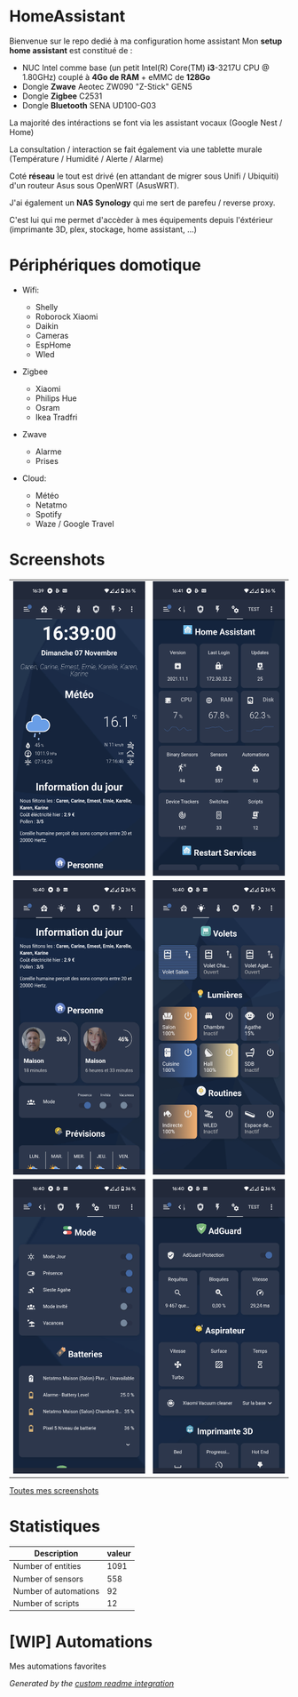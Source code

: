 # HomeAssistant

Bienvenue sur le repo dedié à ma configuration home assistant
Mon **setup home assistant** est constitué de : 
 - NUC Intel comme base (un petit Intel(R) Core(TM) **i3**-3217U CPU @ 1.80GHz) couplé à **4Go de RAM** + eMMC de **128Go**
 - Dongle **Zwave** Aeotec ZW090 "Z-Stick" GEN5 
 - Dongle **Zigbee** C2531 
 - Dongle **Bluetooth** SENA UD100-G03

La majorité des intéractions se font via les assistant vocaux (Google Nest / Home)

La consultation / interaction se fait également via une tablette murale (Température / Humidité / Alerte / Alarme)


Coté **réseau** le tout est drivé (en attandant de migrer sous Unifi / Ubiquiti) d'un routeur Asus sous OpenWRT (AsusWRT).

J'ai également un **NAS Synology** qui me sert de parefeu / reverse proxy. 

C'est lui qui me permet d'accèder à mes équipements depuis l'éxtérieur (imprimante 3D, plex, stockage, home assistant, ...)

# Périphériques domotique
- Wifi:
  - Shelly
  - Roborock Xiaomi 
  - Daikin
  - Cameras
  - EspHome
  - Wled

- Zigbee
  - Xiaomi
  - Philips Hue
  - Osram
  - Ikea Tradfri 

- Zwave 
  - Alarme
  - Prises

- Cloud: 
  - Météo 
  - Netatmo 
  - Spotify
  - Waze / Google Travel



# Screenshots

<table>
  <tr>
    <td><img src="https://github.com/gogui63/HomeAssistant/blob/main/screenshots/home.png" width=270 height=530></td>
    <td><img src="https://github.com/gogui63/HomeAssistant/blob/main/screenshots/ha.png" width=270 height=530></td>
  </tr>
  <tr>
    <td><img src="https://github.com/gogui63/HomeAssistant/blob/main/screenshots/home2.png" width=270 height=530></td>
    <td><img src="https://github.com/gogui63/HomeAssistant/blob/main/screenshots/light.png" width=270 height=530></td>
  </tr>
   <tr>
    <td><img src="https://github.com/gogui63/HomeAssistant/blob/main/screenshots/divers.png" width=270 height=530></td>
    <td><img src="https://github.com/gogui63/HomeAssistant/blob/main/screenshots/divers2.png" width=270 height=530></td>
  </tr>
 </table>


[Toutes mes screenshots](https://github.com/gogui63/HomeAssistant/blob/main/screenshots/)

# Statistiques

Description | valeur
-- | --
Number of entities | 1091
Number of sensors | 558
Number of automations | 92
Number of scripts | 12

# [WIP] Automations

Mes automations favorites

*Generated by the [custom readme integration](https://github.com/custom-components/readme)*